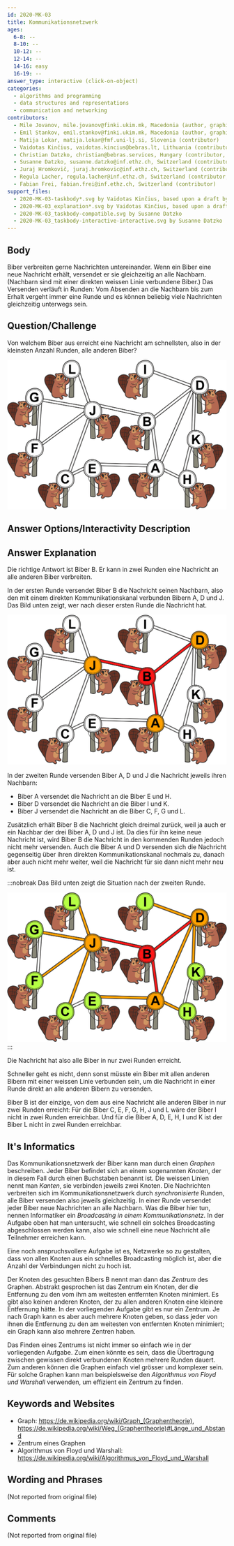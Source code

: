```yaml
---
id: 2020-MK-03
title: Kommunikationsnetzwerk
ages:
  6-8: --
  8-10: --
  10-12: --
  12-14: --
  14-16: easy
  16-19: --
answer_type: interactive (click-on-object)
categories:
  - algorithms and programming
  - data structures and representations
  - communication and networking
contributors:
  - Mile Jovanov, mile.jovanov@finki.ukim.mk, Macedonia (author, graphics)
  - Emil Stankov, emil.stankov@finki.ukim.mk, Macedonia (author, graphics)
  - Matija Lokar, matija.lokar@fmf.uni-lj.si, Slovenia (contributor)
  - Vaidotas Kinčius, vaidotas.kincius@bebras.lt, Lithuania (contributor, graphics)
  - Christian Datzko, christian@bebras.services, Hungary (contributor, graphics)
  - Susanne Datzko, susanne.datzko@inf.ethz.ch, Switzerland (contributor, graphics)
  - Juraj Hromkovič, juraj.hromkovic@inf.ethz.ch, Switzerland (contributor)
  - Regula Lacher, regula.lacher@inf.ethz.ch, Switzerland (contributor, translation from English into German)
  - Fabian Frei, fabian.frei@inf.ethz.ch, Switzerland (contributor)
support_files:
  - 2020-MK-03-taskbody*.svg by Vaidotas Kinčius, based upon a draft by Mile Jovanov and Emil Stankov, improved by Susanne Datzko
  - 2020-MK-03_explanation*.svg by Vaidotas Kinčius, based upon a draft by Christian Datzko
  - 2020-MK-03_taskbody-compatible.svg by Susanne Datzko
  - 2020-MK-03_taskbody-interactive-interactive.svg by Susanne Datzko
---
```




## Body

Biber verbreiten gerne Nachrichten untereinander. Wenn ein Biber eine neue Nachricht erhält, versendet er sie gleichzeitig an alle Nachbarn. (Nachbarn sind mit einer direkten weissen Linie verbundene Biber.) Das Versenden verläuft in Runden: Vom Absenden an die Nachbarn bis zum Erhalt vergeht immer eine Runde und es können beliebig viele Nachrichten gleichzeitig unterwegs sein. 


## Question/Challenge

Von welchem Biber aus erreicht eine Nachricht am schnellsten, also in der kleinsten Anzahl Runden, alle anderen Biber?

![](graphics/2020-MK-03_taskbody-compatible.svg "Kommunikationsnetzwerk (350px)")


## Answer Options/Interactivity Description

<!-- empty -->


## Answer Explanation

Die richtige Antwort ist Biber B. Er kann in zwei Runden eine Nachricht an alle anderen Biber verbreiten.

In der ersten Runde versendet Biber B die Nachricht seinen Nachbarn, also den mit einem direkten Kommunikationskanal verbunden Bibern A, D und J. Das Bild unten zeigt, wer nach dieser ersten Runde die Nachricht hat.

![](graphics/2020-MK-03_explanation1-compatible.svg "Erläuterung 1 (350px)")

In der zweiten Runde versenden Biber A, D und J die Nachricht jeweils ihren Nachbarn:
 - Biber A versendet die Nachricht an die Biber E und H.
 - Biber D versendet die Nachricht an die Biber I und K.
 - Biber J versendet die Nachricht an die Biber C, F, G und L.

Zusätzlich erhält Biber B die Nachricht gleich dreimal zurück, weil ja auch er ein Nachbar der drei Biber A, D und J ist. Da dies für ihn keine neue Nachricht ist, wird Biber B die Nachricht in den kommenden Runden jedoch nicht mehr versenden. Auch die Biber A und D versenden sich die Nachricht gegenseitig über ihren direkten Kommunikationskanal nochmals zu, danach aber auch nicht mehr weiter, weil die Nachricht für sie dann nicht mehr neu ist.

:::nobreak
Das Bild unten zeigt die Situation nach der zweiten Runde. 

![](graphics/2020-MK-03_explanation2-compatible.svg "Erläuterung 2 (350px)")
:::

Die Nachricht hat also alle Biber in nur zwei Runden erreicht. 

Schneller geht es nicht, denn sonst müsste ein Biber mit allen anderen Bibern mit einer weissen Linie verbunden sein, um die Nachricht in einer Runde direkt an alle anderen Bibern zu versenden.

Biber B ist der einzige, von dem aus eine Nachricht alle anderen Biber in nur zwei Runden erreicht: Für die Biber C, E, F, G, H, J und L wäre der Biber I nicht in zwei Runden erreichbar. Und für die Biber A, D, E, H, I und K ist der Biber L nicht in zwei Runden erreichbar.


## It's Informatics

Das Kommunikationsnetzwerk der Biber kann man durch einen _Graphen_ beschreiben. Jeder Biber befindet sich an einem sogenannten _Knoten_, der in diesem Fall durch einen Buchstaben benannt ist. Die weissen Linien nennt man _Kanten_, sie verbinden jeweils zwei Knoten. Die Nachrichten verbreiten sich im Kommunikationsnetzwerk durch _synchronisierte_ Runden, alle Biber versenden also jeweils gleichzeitig. In einer Runde versendet jeder Biber neue Nachrichten an alle Nachbarn. Was die Biber hier tun, nennen Informatiker ein _Broadcasting in einem Kommunikationsnetz_. In der Aufgabe oben hat man untersucht, wie schnell ein solches Broadcasting abgeschlossen werden kann, also wie schnell eine neue Nachricht alle Teilnehmer erreichen kann. 

Eine noch anspruchsvollere Aufgabe ist es, Netzwerke so zu gestalten, dass von allen Knoten aus ein schnelles Broadcasting möglich ist, aber die Anzahl der Verbindungen nicht zu hoch ist.

Der Knoten des gesuchten Bibers B nennt man dann das _Zentrum_ des Graphen. Abstrakt gesprochen ist das Zentrum ein Knoten, der die Entfernung zu den vom ihm am weitesten entfernten Knoten minimiert. Es gibt also keinen anderen Knoten, der zu allen anderen Knoten eine kleinere Entfernung hätte. In der vorliegenden Aufgabe gibt es nur ein Zentrum. Je nach Graph kann es aber auch mehrere Knoten geben, so dass jeder von ihnen die Entfernung zu den am weitesten von entfernten Knoten minimiert; ein Graph kann also mehrere Zentren haben.

Das Finden eines Zentrums ist nicht immer so einfach wie in der vorliegenden Aufgabe. Zum einen könnte es sein, dass die Übertragung zwischen gewissen direkt verbundenen Knoten mehrere Runden dauert. Zum anderen können die Graphen einfach viel grösser und komplexer sein. Für solche Graphen kann man beispielsweise den _Algorithmus von Floyd und Warshall_ verwenden, um effizient ein Zentrum zu finden.


## Keywords and Websites

 - Graph: https://de.wikipedia.org/wiki/Graph_(Graphentheorie), https://de.wikipedia.org/wiki/Weg_(Graphentheorie)#Länge_und_Abstand
 - Zentrum eines Graphen
 - Algorithmus von Floyd und Warshall: https://de.wikipedia.org/wiki/Algorithmus_von_Floyd_und_Warshall


## Wording and Phrases

(Not reported from original file)


## Comments

(Not reported from original file)

